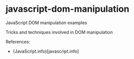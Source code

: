 # javascript-dom-manipulation

JavaScript DOM manipulation examples

Tricks and techniques involved in DOM manipulation

References:

- (JavaScript.info)[javascript.info]
